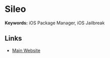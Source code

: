 # Sileo

**Keywords:** iOS Package Manager, iOS Jailbreak

## Links

- [Main Website](https://getsileo.app/)
